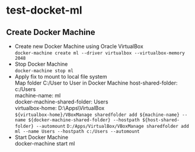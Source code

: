 # test-docket-ml

## Create Docker Machine
- Create new Docker Machine using Oracle VirtualBox  
```docker-machine create ml --driver virtualbox --virtualbox-memory 2048```  
- Stop Docker Machine  
```docker-machine stop ml```  
- Apply fix to mount to local file system  
Map folder C:/User to User in Docker Machine
host-shared-folder: c:/Users  
machine-name: ml  
docker-machine-shared-folder: Users  
virtualbox-home: D:\Apps\VirtualBox  
```${virtualbox-home}/VBoxManage sharedfolder add ${machine-name} --name ${docker-machine-shared-folder} --hostpath ${host-shared-folder} --automount```
```D:/Apps/VirtualBox/VBoxManage sharedfolder add ml --name Users --hostpath c:/Users --automount```
- Start Docker Machine   
docker-machine start ml  